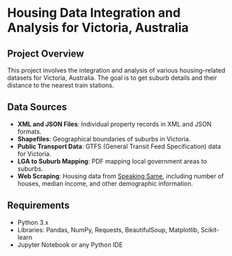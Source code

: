 # Housing Data Integration and Analysis for Victoria, Australia

## Project Overview
This project involves the integration and analysis of various housing-related datasets for Victoria, Australia. The goal is to get suburb details and their distance to the nearest train stations.  

## Data Sources
- **XML and JSON Files**: Individual property records in XML and JSON formats.
- **Shapefiles**: Geographical boundaries of suburbs in Victoria.
- **Public Transport Data**: GTFS (General Transit Feed Specification) data for Victoria.
- **LGA to Suburb Mapping**: PDF mapping local government areas to suburbs.
- **Web Scraping**: Housing data from [Speaking Same](http://house.speakingsame.com/suburb.php), including number of houses, median income, and other demographic information.

## Requirements
- Python 3.x
- Libraries: Pandas, NumPy, Requests, BeautifulSoup, Matplotlib, Scikit-learn
- Jupyter Notebook or any Python IDE
